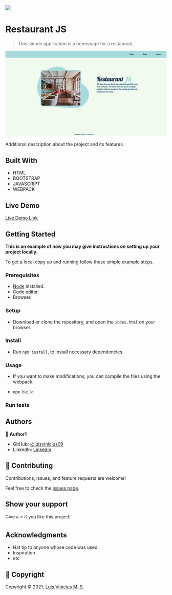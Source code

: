 ![](https://img.shields.io/badge/Microverse-blueviolet)

# Restaurant JS

> This simple application is a homepage for a restaurant.

![screenshot](./screenshot.png)

Additional description about the project and its features.

## Built With

- HTML
- BOOTSTRAP
- JAVASCRIPT
- WEBPACK

## Live Demo

[Live Demo Link]()


## Getting Started

**This is an example of how you may give instructions on setting up your project locally.**


To get a local copy up and running follow these simple example steps.

### Prerequisites

- [Node]() installed.
- Code editor.
- Browser.

### Setup

- Download or clone the repository, and open the `index.html` on your browser.

### Install

- Run `npm install`, to install necessary dependencies.

### Usage

- If you want to make modifications, you can compile the files using the webpack:

- `npm build`

### Run tests


## Authors

👤 **Author1**

- GitHub: [@luisvinicius09](https://github.com/luisvinicius09)
- LinkedIn: [LinkedIn](https://www.linkedin.com/in/luis-vinicius/)

## 🤝 Contributing

Contributions, issues, and feature requests are welcome!

Feel free to check the [issues page]().

## Show your support

Give a ⭐️ if you like this project!

## Acknowledgments

- Hat tip to anyone whose code was used
- Inspiration
- etc

## 📝 Copyright

Copyright © 2021. [Luis Vinicius M. S.](https://www.linkedin.com/in/luis-vinicius/)
